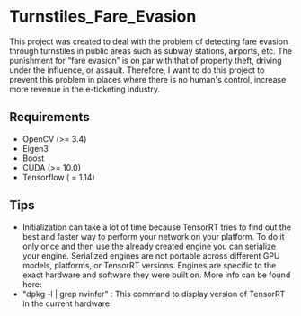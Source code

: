 # Turnstiles_Fare_Evasion
This project was created to deal with the problem of detecting fare evasion through turnstiles in public areas such as subway stations, airports, etc. The punishment for “fare evasion” is on par with that of property theft, driving under the influence, or assault. Therefore, I want to do this project to prevent this problem in places where there is no human's control, increase more revenue in the e-ticketing industry.

## Requirements

* OpenCV (>= 3.4)
* Eigen3
* Boost
* CUDA (>= 10.0)
* Tensorflow ( = 1.14)

## Tips 
- Initialization can take a lot of time because TensorRT tries to find out the best and faster way to perform your network on your platform. To do it only once and then use the already created engine you can serialize your engine. Serialized engines are not portable across different GPU models, platforms, or TensorRT versions. Engines are specific to the exact hardware and software they were built on. More info can be found here:
- "dpkg -l | grep nvinfer" : This command to display version of TensorRT in the current hardware